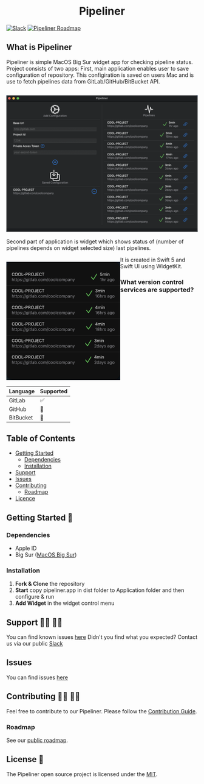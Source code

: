 
  <div align="center">
<h1> Pipeliner </h1>
</div>

[![Slack](https://img.shields.io/badge/slack-@DeveloperExperience-%234A154B.svg?logo=slack)](https://bit.ly/slack_developer_experience)
[![Pipeliner Roadmap](https://img.shields.io/badge/public%20roadmap-https%3A%2F%2Froadmap.dxheroes.io-%2339D2DA)](https://roadmap.dxheroes.io)


## What is Pipeliner

Pipeliner is simple MacOS Big Sur widget app for checking pipeline status. Project consists of two apps: First, main application enables user to save configuration of repository. This configiration is saved on users Mac and is use to fetch pipelines data from GitLab/GitHub/BitBucket API.

<div style="float: left">
  <p align="center">
  <img src="https://github.com/DXHeroes/pipeliner/blob/master/docs/pipeliner.png" width="600" />
</p>
</div>

Second part of application is widget which shows status of (number of pipelines depends on widget selected size) last pipelines.
<div style="float: left">
  <p align="center">
    <img src="https://github.com/DXHeroes/pipeliner/blob/master/docs/widget.png" width="300" />
</p>
</div>
 It is created in Swift 5 and Swift UI using WidgetKit.

### What version control services are supported?

Language | Supported
------------ | -------------
GitLab | ✅
GitHub | 🚧
BitBucket | 🚧

## Table of Contents

<!-- toc -->
* [Getting Started](#Getting-Started-)
  * [Dependencies](#Dependencies)
  * [Installation](#Installation)
* [Support](#support-%EF%B8%8F-%EF%B8%8F)
* [Issues](#issues)
* [Contributing](#contributing--)
  * [Roadmap](#Roadmap)
* [Licence](#license-)  
<!-- tocstop -->

## Getting Started 🏁

### Dependencies
- Apple ID
- Big Sur ([MacOS Big Sur](https://beta.apple.com/sp/betaprogram/enroll))

### Installation

1. **Fork & Clone** the repository
2. **Start** copy pipeliner.app in dist folder to Application folder and then configure & run 
3. **Add Widget** in the widget control menu

## Support 🦸‍♀️ 🦸‍♂️
You can find known issues [here](https://github.com/DXHeroes/Pipeliner/issues)
Didn't you find what you expected? Contact us via our public [Slack](https://bit.ly/slack_developer_experience)

## Issues
You can find issues [here](https://github.com/DXHeroes/Pipeliner/issues)

## Contributing 👩‍💻 👨‍💻
Feel free to contribute to our Pipeliner. Please follow the [Contribution Guide](CONTRIBUTING.md).

### Roadmap 

See our [public roadmap](https://roadmap.dxheroes.io).

## License 📝

The Pipeliner open source project is licensed under the [MIT](LICENSE).
